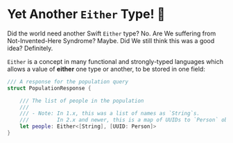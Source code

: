 # Yet Another `Either` Type! 🥳

Did the world need another Swift `Either` type? No.
Are We suffering from Not-Invented-Here Syndrome? Maybe.
Did We still think this was a good idea? Definitely.

`Either` is a concept in many functional and strongly-typed languages which allows a value of **either** one type or another, to be stored in one field:

```swift
/// A response for the population query 
struct PopulationResponse {

    /// The list of people in the population
    ///
    /// - Note: In 1.x, this was a list of names as `String`s.
    ///         In 2.x and newer, this is a map of UUIDs to `Person` objects
    let people: Either<[String], [UUID: Person]>
}
```
